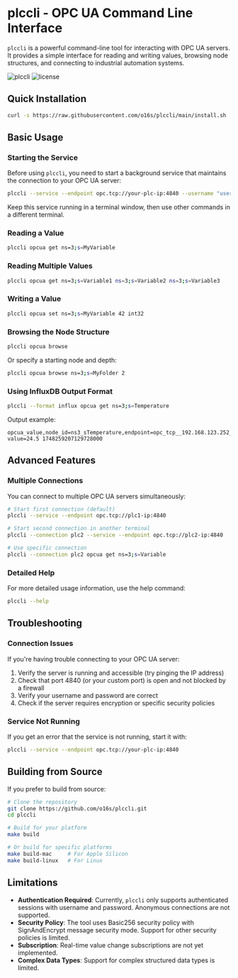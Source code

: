 # plccli - OPC UA Command Line Interface

`plccli` is a powerful command-line tool for interacting with OPC UA servers. It provides a simple interface for reading and writing values, browsing node structures, and connecting to industrial automation systems.

![plccli](https://img.shields.io/github/v/release/o16s/plccli)
![license](https://img.shields.io/github/license/o16s/plccli)

## Quick Installation

```bash
curl -s https://raw.githubusercontent.com/o16s/plccli/main/install.sh | bash
```


## Basic Usage

### Starting the Service

Before using `plccli`, you need to start a background service that maintains the connection to your OPC UA server:

```bash
plccli --service --endpoint opc.tcp://your-plc-ip:4840 --username "username" --password "password"
```

Keep this service running in a terminal window, then use other commands in a different terminal.

### Reading a Value

```bash
plccli opcua get ns=3;s=MyVariable
```

### Reading Multiple Values

```bash
plccli opcua get ns=3;s=Variable1 ns=3;s=Variable2 ns=3;s=Variable3
```

### Writing a Value

```bash
plccli opcua set ns=3;s=MyVariable 42 int32
```

### Browsing the Node Structure

```bash
plccli opcua browse
```

Or specify a starting node and depth:

```bash
plccli opcua browse ns=3;s=MyFolder 2
```

### Using InfluxDB Output Format

```bash
plccli --format influx opcua get ns=3;s=Temperature
```

Output example:
```
opcua_value,node_id=ns3_sTemperature,endpoint=opc_tcp__192.168.123.252_4840 value=24.5 1748259207129728000
```

## Advanced Features

### Multiple Connections

You can connect to multiple OPC UA servers simultaneously:

```bash
# Start first connection (default)
plccli --service --endpoint opc.tcp://plc1-ip:4840

# Start second connection in another terminal
plccli --connection plc2 --service --endpoint opc.tcp://plc2-ip:4840

# Use specific connection
plccli --connection plc2 opcua get ns=3;s=Variable
```

### Detailed Help

For more detailed usage information, use the help command:

```bash
plccli --help
```

## Troubleshooting

### Connection Issues

If you're having trouble connecting to your OPC UA server:

1. Verify the server is running and accessible (try pinging the IP address)
2. Check that port 4840 (or your custom port) is open and not blocked by a firewall
3. Verify your username and password are correct
4. Check if the server requires encryption or specific security policies

### Service Not Running

If you get an error that the service is not running, start it with:

```bash
plccli --service --endpoint opc.tcp://your-plc-ip:4840
```

## Building from Source

If you prefer to build from source:

```bash
# Clone the repository
git clone https://github.com/o16s/plccli.git
cd plccli

# Build for your platform
make build

# Or build for specific platforms
make build-mac     # For Apple Silicon
make build-linux   # For Linux
```

## Limitations

- **Authentication Required**: Currently, `plccli` only supports authenticated sessions with username and password. Anonymous connections are not supported.
- **Security Policy**: The tool uses Basic256 security policy with SignAndEncrypt message security mode. Support for other security policies is limited.
- **Subscription**: Real-time value change subscriptions are not yet implemented.
- **Complex Data Types**: Support for complex structured data types is limited.